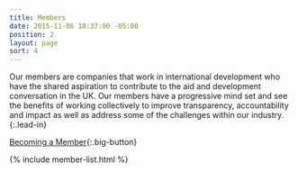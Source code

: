 ```yaml
---
title: Members
date: 2015-11-06 18:37:00 -05:00
position: 2
layout: page
sort: 4
---
```


Our members are companies that work in international development who have the shared aspiration to contribute to the aid and development conversation in the UK. Our members have a progressive mind set and see the benefits of working collectively to improve transparency, accountability and impact as well as address some of the challenges within our industry.
{:.lead-in}

[Becoming a Member](/membership-info){:.big-button}

{% include member-list.html %}

